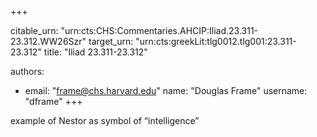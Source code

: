+++


citable_urn: "urn:cts:CHS:Commentaries.AHCIP:Iliad.23.311-23.312.WW26Szr"
target_urn: "urn:cts:greekLit:tlg0012.tlg001:23.311-23.312"
title: "Iliad 23.311-23.312"

authors:
- email: "frame@chs.harvard.edu"
  name: "Douglas Frame"
  username: "dframe"
+++

<p>example of Nestor as symbol of “intelligence”</p>
